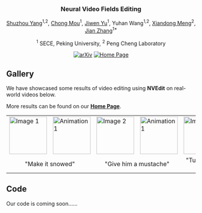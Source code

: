 <div align="center">
<!-- <h1>NVEdit</h1> -->
<h3>Neural Video Fields Editing</h3>

[Shuzhou Yang](https://ysz2022.github.io/)<sup>1,2</sup>, [Chong Mou](https://scholar.google.com/citations?user=SYQoDk0AAAAJ&hl=zh-CN&oi=ao)<sup>1</sup>, [Jiwen Yu](https://vvictoryuki.github.io/website/)<sup>1</sup>, Yuhan Wang<sup>1,2</sup>, [Xiandong Meng](https://orcid.org/0000-0002-1295-769X)<sup>2</sup>, [Jian Zhang](https://jianzhang.tech/)<sup>1*</sup>

<sup>1</sup> SECE, Peking University, <sup>2</sup> Peng Cheng Laboratory

[![arXiv](https://img.shields.io/badge/arXiv-<Coming_Soon>-<COLOR>.svg)](https://github.com/Ysz2022/NVEdit)
[![Home Page](https://img.shields.io/badge/Project_Page-<Gallery>-blue.svg)](https://nvedit.github.io/)

</div>

## Gallery

We have showcased some results of video editing using **NVEdit** on real-world videos below. 

More results can be found on our [**Home Page**](https://nvedit.github.io/).

<table>
  <tr>
    <td><img width="100" height="100" src="teaser/videos/car.gif" alt="Image 1"></td>
    <td><img width="100" height="100" src="teaser/videos/car_snow.gif" alt="Animation 1"></td>
    <td><img width="100" height="100" src="teaser/videos/face.gif" alt="Image 2"></td>
    <td><img width="100" height="100" src="teaser/videos/face_mustache.gif" alt="Animation 1"></td>
    <td><img width="100" height="100" src="teaser/videos/wolf.gif" alt="Image 3"></td>
    <td><img width="100" height="100" src="teaser/videos/wolf_bear.gif" alt="Animation 1"></td>
  </tr>
  <tr>
    <td colspan="2"><center>"Make it snowed"</center></td>
    <td colspan="2"><center>"Give him a mustache"</center></td>
    <td colspan="2"><center>"Turn the wolf into a brown bear"</center></td>
  </tr>
</table>


## Code

Our code is coming soon……
